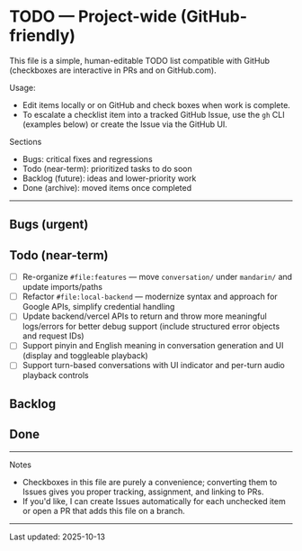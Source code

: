 # TODO — Project-wide (GitHub-friendly)

This file is a simple, human-editable TODO list compatible with GitHub (checkboxes are interactive in PRs and on GitHub.com).

Usage:

- Edit items locally or on GitHub and check boxes when work is complete.
- To escalate a checklist item into a tracked GitHub Issue, use the `gh` CLI (examples below) or create the Issue via the GitHub UI.

Sections

- Bugs: critical fixes and regressions
- Todo (near-term): prioritized tasks to do soon
- Backlog (future): ideas and lower-priority work
- Done (archive): moved items once completed

---

## Bugs (urgent)

## Todo (near-term)

- [ ] Re-organize `#file:features` — move `conversation/` under `mandarin/` and update imports/paths
- [ ] Refactor `#file:local-backend` — modernize syntax and approach for Google APIs, simplify credential handling
- [ ] Update backend/vercel APIs to return and throw more meaningful logs/errors for better debug support (include structured error objects and request IDs)
- [ ] Support pinyin and English meaning in conversation generation and UI (display and toggleable playback)
- [ ] Support turn-based conversations with UI indicator and per-turn audio playback controls

## Backlog

## Done

---

Notes

- Checkboxes in this file are purely a convenience; converting them to Issues gives you proper tracking, assignment, and linking to PRs.
- If you'd like, I can create Issues automatically for each unchecked item or open a PR that adds this file on a branch.

---

Last updated: 2025-10-13
